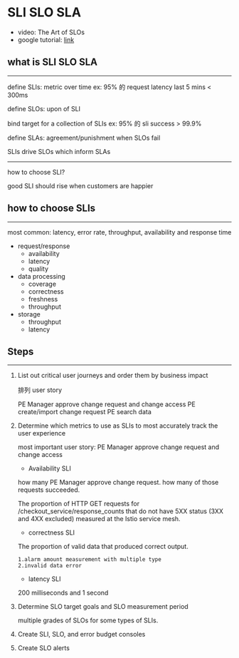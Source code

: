 # SLI SLO SLA

- video: The Art of SLOs
- google tutorial: [link](https://cloud.google.com/blog/products/management-tools/practical-guide-to-setting-slos)

## what is SLI SLO SLA

---

define SLIs: metric over time
ex: 95% 的 request latency last 5 mins < 300ms

define SLOs: upon of SLI

bind target for a collection of SLIs
ex: 95% 的 sli success > 99.9%

define SLAs: agreement/punishment when SLOs fail

SLIs drive SLOs which inform SLAs

---

how to choose SLI?

good SLI should rise when customers are happier

## how to choose SLIs

---

most common: latency, error rate, throughput, availability and response time

- request/response
  - availability
  - latency
  - quality
- data processing
  - coverage
  - correctness
  - freshness
  - throughput
- storage
  - throughput
  - latency

## Steps

---

1.  List out critical user journeys and order them by business impact

    排列 user story

    PE Manager approve change request and change access
    PE create/import change request
    PE search data

2.  Determine which metrics to use as SLIs to most accurately track the user experience

    most important user story: PE Manager approve change request and change access

    - Availability SLI

    how many PE Manager approve change request. how many of those requests succeeded.

    The proportion of HTTP GET requests for /checkout_service/response_counts that do not have 5XX status (3XX and 4XX excluded) measured at the Istio service mesh.

    - correctness SLI

    The proportion of valid data that produced correct output.

        1.alarm amount measurement with multiple type
        2.invalid data error

    - latency SLI

    200 milliseconds and 1 second

3.  Determine SLO target goals and SLO measurement period

    multiple grades of SLOs for some types of SLIs.

4.  Create SLI, SLO, and error budget consoles

5.  Create SLO alerts
